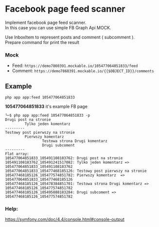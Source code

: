 # Facebook page feed scanner

Implement facebook page feed scanner.  
In this case you can use simple FB Graph Api MOCK.

Use InboxItem to represent posts and comment ( subcomment ).   
Prepare command for print the result

### Mock
- Feed: ``https://demo7860391.mockable.io/105477064851833/feed``
- Comment: ``https://demo7860391.mockable.io/{{$OBJECT_ID}}/comments``


## Example

``php app app:feed 105477064851833``

**105477064851833** it's example FB page


````
╰─$ php app app:feed 105477064851833 -p                                                     
Drugi post na stronie
         Tylko jeden komentarz
---------
Testowy post pierwszy na stronie
         Pierwszy komentarz 
                 Testowa strona Drugi komentarz
                 Drugi subcoment
---------
Flat array:
105477064851833_105491108183762: Drugi post na stronie
105491108183762_105491241517082: Tylko jeden komentarz => 105477064851833_105491108183762
105477064851833_105477468185126: Testowy post pierwszy na stronie
105477468185126_105477574851782: Pierwszy komentarz  => 105477064851833_105477468185126
105477468185126_105478384851701: Testowa strona Drugi komentarz => 105477468185126_105477574851782
105477468185126_105495888183284: Drugi subcoment => 105477468185126_105477574851782
````


### Help:

https://symfony.com/doc/4.4/console.html#console-output





